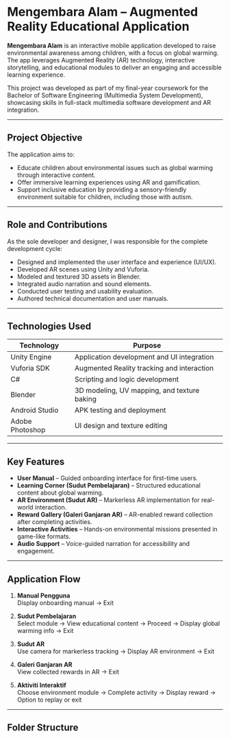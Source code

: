 # Mengembara Alam – Augmented Reality Educational Application

**Mengembara Alam** is an interactive mobile application developed to raise environmental awareness among children, with a focus on global warming. The app leverages Augmented Reality (AR) technology, interactive storytelling, and educational modules to deliver an engaging and accessible learning experience.

This project was developed as part of my final-year coursework for the Bachelor of Software Engineering (Multimedia System Development), showcasing skills in full-stack multimedia software development and AR integration.

---

## Project Objective

The application aims to:

- Educate children about environmental issues such as global warming through interactive content.
- Offer immersive learning experiences using AR and gamification.
- Support inclusive education by providing a sensory-friendly environment suitable for children, including those with autism.

---

## Role and Contributions

As the sole developer and designer, I was responsible for the complete development cycle:

- Designed and implemented the user interface and experience (UI/UX).
- Developed AR scenes using Unity and Vuforia.
- Modeled and textured 3D assets in Blender.
- Integrated audio narration and sound elements.
- Conducted user testing and usability evaluation.
- Authored technical documentation and user manuals.

---

## Technologies Used

| Technology        | Purpose                                      |
|-------------------|----------------------------------------------|
| Unity Engine      | Application development and UI integration   |
| Vuforia SDK       | Augmented Reality tracking and interaction   |
| C#                | Scripting and logic development              |
| Blender           | 3D modeling, UV mapping, and texture baking  |
| Android Studio    | APK testing and deployment                   |
| Adobe Photoshop   | UI design and texture editing                |

---

## Key Features

- **User Manual** – Guided onboarding interface for first-time users.
- **Learning Corner (Sudut Pembelajaran)** – Structured educational content about global warming.
- **AR Environment (Sudut AR)** – Markerless AR implementation for real-world interaction.
- **Reward Gallery (Galeri Ganjaran AR)** – AR-enabled reward collection after completing activities.
- **Interactive Activities** – Hands-on environmental missions presented in game-like formats.
- **Audio Support** – Voice-guided narration for accessibility and engagement.

---

## Application Flow

1. **Manual Pengguna**  
   Display onboarding manual → Exit

2. **Sudut Pembelajaran**  
   Select module → View educational content → Proceed → Display global warming info → Exit

3. **Sudut AR**  
   Use camera for markerless tracking → Display AR environment → Exit

4. **Galeri Ganjaran AR**  
   View collected rewards in AR → Exit

5. **Aktiviti Interaktif**  
   Choose environment module → Complete activity → Display reward → Option to replay or exit

---

## Folder Structure

